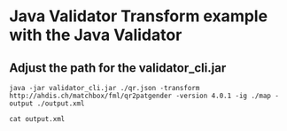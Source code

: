 # Java Validator Transform example with the Java Validator

## Adjust the path for the validator_cli.jar

```
java -jar validator_cli.jar ./qr.json -transform http://ahdis.ch/matchbox/fml/qr2patgender -version 4.0.1 -ig ./map -output ./output.xml

cat output.xml 
```

